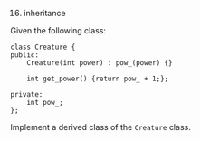 16. inheritance

Given the following class:

```
class Creature {
public:
    Creature(int power) : pow_(power) {}

    int get_power() {return pow_ + 1;};

private:
    int pow_;
};
```

Implement a derived class of the `Creature` class.
